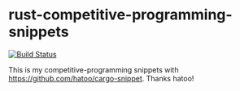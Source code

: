 # rust-competitive-programming-snippets
[![Build Status](https://travis-ci.com/arizuk/rust-competitive-programming-snippets.svg?branch=master)](https://travis-ci.com/arizuk/rust-competitive-programming-snippets)

This is my competitive-programming snippets with https://github.com/hatoo/cargo-snippet.
Thanks hatoo!